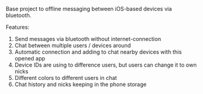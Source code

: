 Base project to offline messaging between iOS-based devices via bluetooth.

Features:
1. Send messages via bluetooth without internet-connection
2. Chat between multiple users / devices around
3. Automatic connection and adding to chat nearby devices with this opened app
4. Device IDs are using to difference users, but users can change it to own nicks
6. Different colors to different users in chat
6. Chat history and nicks keeping in the phone storage
